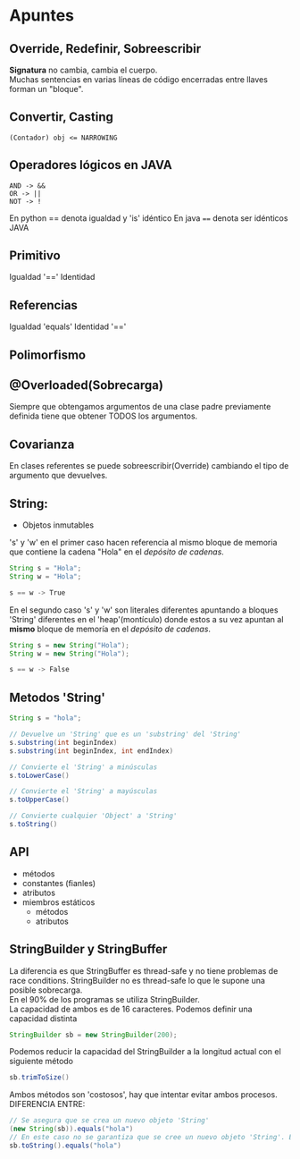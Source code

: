 # Apuntes
## Override, Redefinir, Sobreescribir
**Signatura** no cambia, cambia el cuerpo.  
Muchas sentencias en varias líneas de código encerradas entre llaves forman un "bloque".
## Convertir, Casting
<code>(Contador) obj <= NARROWING</code>
## Operadores lógicos en JAVA
    AND -> &&
    OR -> ||
    NOT -> !
En python == denota igualdad y 'is' idéntico
En java <code>==</code> denota ser idénticos
JAVA

## Primitivo
Igualdad '=='
Identidad
## Referencias
Igualdad 'equals'
Identidad '=='

## Polimorfismo

## @Overloaded(Sobrecarga)

Siempre que obtengamos argumentos de una clase padre previamente definida tiene que obtener TODOS los argumentos.

## Covarianza
En clases referentes se puede sobreescribir(Override) cambiando el tipo de argumento que devuelves.

## String:
- Objetos inmutables  

's' y 'w' en el primer caso hacen referencia al mismo bloque de memoria que contiene la cadena "Hola" en el *depósito de cadenas*.
```java
String s = "Hola";
String w = "Hola";

s == w -> True
```
En el segundo caso 's' y 'w' son literales diferentes apuntando a bloques 'String' diferentes en el 'heap'(montículo) donde estos a su vez apuntan al **mismo** bloque de memoría en el *depósito de cadenas*.
```java
String s = new String("Hola");
String w = new String("Hola");

s == w -> False
```
## Metodos 'String'

```java
String s = "hola";

// Devuelve un 'String' que es un 'substring' del 'String'
s.substring​(int beginIndex)
s.substring​(int beginIndex, int endIndex)

// Convierte el 'String' a minúsculas
s.toLowerCase()

// Convierte el 'String' a mayúsculas
s.toUpperCase()

// Convierte cualquier 'Object' a 'String'
s.toString()
```

## API
- métodos
- constantes (fianles)
- atributos
- miembros estáticos
    - métodos
    - atributos

## StringBuilder y StringBuffer
La diferencia es que StringBuffer es thread-safe y no tiene problemas de race conditions. StringBuilder no es thread-safe lo que le supone una posible sobrecarga.  
En el 90% de los programas se utiliza StringBuilder.  
La capacidad de ambos es de 16 caracteres. Podemos definir una capacidad distinta
```java
StringBuilder sb = new StringBuilder(200);
```
Podemos reducir la capacidad del StringBuilder a la longitud actual con el siguiente método
```java
sb.trimToSize()
```
Ambos métodos son 'costosos', hay que intentar evitar ambos procesos.  
DIFERENCIA ENTRE:
```java
// Se asegura que se crea un nuevo objeto 'String'
(new String(sb)).equals("hola")
// En este caso no se garantiza que se cree un nuevo objeto 'String'. Es posible que en String pool hubiera ya una cadena que coincidiera con la cadena 'sb' no creando un nuevo 'String'
sb.toString().equals("hola")
```
